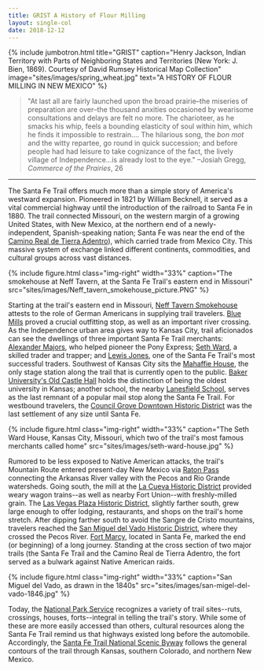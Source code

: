 ```yaml
---
title: GRIST A History of Flour Milling
layout: single-col
date: 2018-12-12
---
```


{% include jumbotron.html
  title="GRIST"
  caption="Henry Jackson, Indian Territory with Parts of Neighboring States and Territories (New York: J. Bien, 1869). Courtesy of David Rumsey Historical Map Collection"
  image="sites/images/spring_wheat.jpg"
  text="A HISTORY OF FLOUR MILLING IN NEW MEXICO"
%}

> "At last all are fairly launched upon the broad prairie–the miseries of preparation are over–the thousand anxities occasioned by wearisome consultations and delays are felt no more. The charioteer, as he smacks his whip, feels a bounding elasticity of soul within him, which he finds it impossible to restrain.... The hilarious song, the _bon mot_ and the witty repartee, go round in quick succession; and before people had had leisure to take cognizance of the fact, the lively village of Independence...is already lost to the eye."
–Josiah Gregg, _Commerce of the Prairies_, 26

***

The Santa Fe Trail offers much more than a simple story of America's westward expansion. Pioneered in 1821 by William Becknell, it served as a vital commercial highway until the introduction of the railroad to Santa Fe in 1880. The trail connected Missouri, on the western margin of a growing United States, with New Mexico, at the northern end of a newly-independent, Spanish-speaking nation; Santa Fe was near the end of the [Camino Real de Tierra Adentro](https://www.nps.gov/elca/index.htm)), which carried trade from Mexico City. This massive system of exchange linked different continents, commodities, and cultural groups across vast distances.

{% include figure.html
class="img-right"
width="33%"
caption="The smokehouse at Neff Tavern, at the Santa Fe Trail's eastern end in Missouri"
src="sites/images/Neff_tavern_smokehouse_picture.PNG"
%}

Starting at the trail's eastern end in Missouri, [Neff Tavern Smokehouse](https://historic-trails.github.io/santa-fe-itinerary/sites/neff-tavern-smokehouse) attests to the role of German Americans in supplying trail travelers. [Blue Mills](https://historic-trails.github.io/santa-fe-itinerary/sites/blue-mills.html) proved a crucial outfitting stop, as well as an important river crossing. As the Independence urban area gives way to Kansas City, trail aficionados can see the dwellings of three important Santa Fe Trail merchants: [Alexander Majors](https://historic-trails.github.io/santa-fe-itinerary/sites/alexander-majors-house.html), who helped pioneer the Pony Express; [Seth Ward](https://historic-trails.github.io/santa-fe-itinerary/sites/seth-ward-house.html), a skilled trader and trapper; and [Lewis Jones](https://historic-trails.github.io/santa-fe-itinerary/sites/lewis-jones-house.html), one of the Santa Fe Trail's most successful traders. Southwest of Kansas City sits the [Mahaffie House](https://historic-trails.github.io/santa-fe-itinerary/sites/mahaffie-house.html), the only stage station along the trail that is currently open to the public. [Baker University's Old Castle Hall](https://historic-trails.github.io/santa-fe-itinerary/sites/baker-university-old-castle-building.html) holds the distinction of being the oldest university in Kansas; another school, the nearby [Lanesfield School](https://historic-trails.github.io/santa-fe-itinerary/sites/lanesfield-school.html), serves as the last remnant of a popular mail stop along the Santa Fe Trail. For westbound travelers, the [Council Grove Downtown Historic District](https://historic-trails.github.io/santa-fe-itinerary/sites/council-grove-downtown-historic-district.html) was the last settlement of any size until Santa Fe.

{% include figure.html
class="img-right"
width="33%"
caption="The Seth Ward House, Kansas City, Missouri, which two of the trail's most famous merchants called home"
src="sites/images/seth-ward-house.jpg"
%}

Rumored to be less exposed to Native American attacks, the trail's Mountain Route entered present-day New Mexico via [Raton Pass](https://historic-trails.github.io/santa-fe-itinerary/sites/raton-pass.html) connecting the Arkansas River valley with the Pecos and Rio Grande watersheds. Going south, the mill at the [La Cueva Historic District](https://historic-trails.github.io/santa-fe-itinerary/sites/la-cueva-historic-district.html) provided weary wagon trains--as well as nearby Fort Union--with freshly-milled grain. The [Las Vegas Plaza Historic District](https://historic-trails.github.io/santa-fe-itinerary/sites/las-vegas-plaza-historic-district.html), slightly farther south, grew large enough to offer lodging, restaurants, and shops on the trail's home stretch. After dipping farther south to avoid the Sangre de Cristo mountains, travelers reached the [San Miguel del Vado Historic District](https://historic-trails.github.io/santa-fe-itinerary/sites/san-miguel-del-vado.html), where they crossed the Pecos River. [Fort Marcy](https://historic-trails.github.io/santa-fe-itinerary/sites/fort-marcy.html), located in Santa Fe, marked the end (or beginning) of a long journey. Standing at the cross section of two major trails (the Santa Fe Trail and the Camino Real de Tierra Adentro, the fort served as a bulwark against Native American raids.

{% include figure.html
class="img-right"
width="33%"
caption="San Miguel del Vado, as drawn in the 1840s"
src="sites/images/san-migel-del-vado-1846.jpg"
%}

Today, the [National Park Service](https://www.nps.gov/safe/index.htm) recognizes a variety of trail sites--ruts, crossings, houses, forts--integral in telling the trail's story. While some of these are more easily accessed than others, cultural resources along the Santa Fe Trail remind us that highways existed long before the automobile. Accordingly, the [Santa Fe Trail National Scenic Byway](https://www.newmexico.org/things-to-do/scenic-byways/santa-fe-trail-national/) follows the general contours of the trail through Kansas, southern Colorado, and northern New Mexico.
